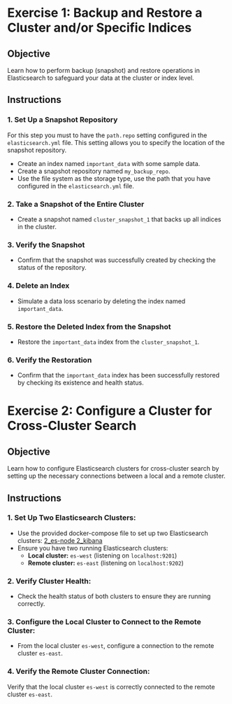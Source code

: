# Exercise 1: Backup and Restore a Cluster and/or Specific Indices

## Objective

Learn how to perform backup (snapshot) and restore operations in Elasticsearch to safeguard your data at the cluster or index level.

## Instructions

### 1. Set Up a Snapshot Repository

For this step you must to have the `path.repo` setting configured in the `elasticsearch.yml` file. This setting allows you to specify the location of the snapshot repository.

- Create an index named `important_data` with some sample data.
- Create a snapshot repository named `my_backup_repo`.
- Use the file system as the storage type, use the path that you have configured in the `elasticsearch.yml` file.

### 2. Take a Snapshot of the Entire Cluster

- Create a snapshot named `cluster_snapshot_1` that backs up all indices in the cluster.

### 3. Verify the Snapshot

- Confirm that the snapshot was successfully created by checking the status of the repository.

### 4. Delete an Index

- Simulate a data loss scenario by deleting the index named `important_data`.

### 5. Restore the Deleted Index from the Snapshot

- Restore the `important_data` index from the `cluster_snapshot_1`.

### 6. Verify the Restoration

- Confirm that the `important_data` index has been successfully restored by checking its existence and health status.

# Exercise 2: Configure a Cluster for Cross-Cluster Search

## Objective

Learn how to configure Elasticsearch clusters for cross-cluster search by setting up the necessary connections between a local and a remote cluster.

## Instructions

### 1. Set Up Two Elasticsearch Clusters:

- Use the provided docker-compose file to set up two Elasticsearch clusters: [2_es-node 2_kibana](../docker-environments/2es-2kb.yml)
- Ensure you have two running Elasticsearch clusters:
  - **Local cluster:** `es-west` (listening on `localhost:9201`)
  - **Remote cluster:** `es-east` (listening on `localhost:9202`)

### 2. Verify Cluster Health:

- Check the health status of both clusters to ensure they are running correctly.

### 3. Configure the Local Cluster to Connect to the Remote Cluster:

- From the local cluster `es-west`, configure a connection to the remote cluster `es-east`.

### 4. Verify the Remote Cluster Connection:

Verify that the local cluster `es-west` is correctly connected to the remote cluster `es-east`.
